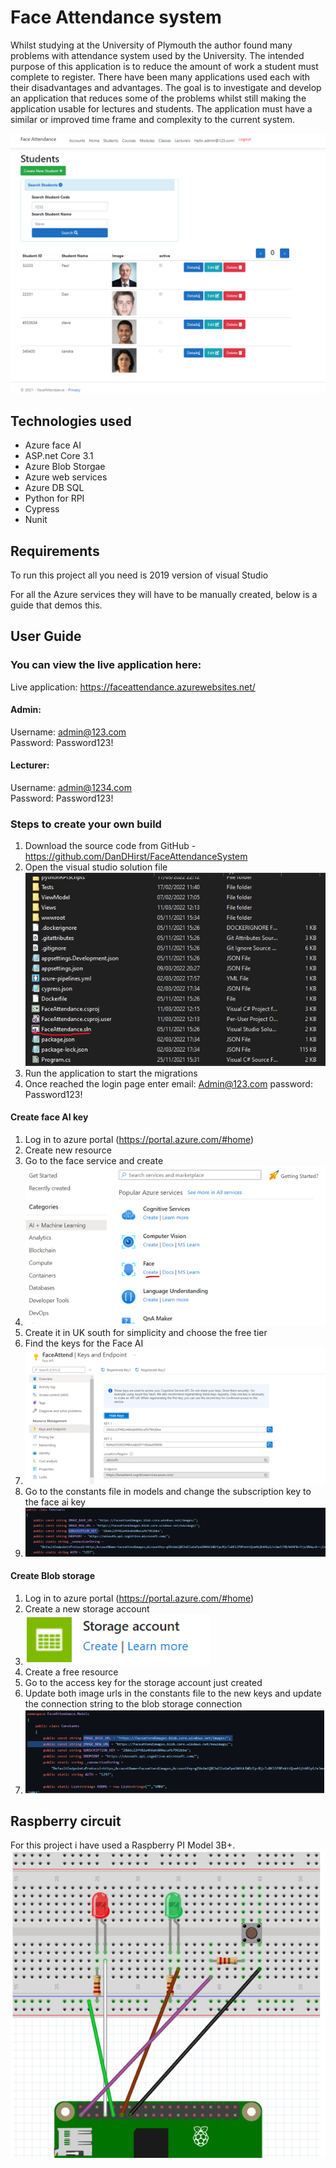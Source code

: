 # Face Attendance system

Whilst studying at the University of Plymouth the author found many problems with attendance system used by the University. The intended purpose of this application is to reduce the amount of work a student must complete to register. There have been many applications used each with their disadvantages and advantages. The goal is to investigate and develop an application that reduces some of the problems whilst still making the application usable for lectures and students. The application must have a similar or improved time frame and complexity to the current system.


![Screenshot of students](image.png "students")

## Technologies used
- Azure face AI
- ASP.net Core 3.1
- Azure Blob Storgae
- Azure web services
- Azure DB SQL
- Python for RPI
- Cypress
- Nunit

## Requirements
To run this project all you need is 2019 version of visual Studio

For all the Azure services they will have to be manually created, below is a guide that demos this.

## User Guide
### You can view the live application here: 
Live application: https://faceattendance.azurewebsites.net/ 
#### Admin: 
Username: admin@123.com \
Password: Password123! 
#### Lecturer:  
Username: admin@1234.com \
Password: Password123! 

### Steps to create your own build
1.	Download the source code from GitHub - https://github.com/DanDHirst/FaceAttendanceSystem
2.	Open the visual studio solution file ![files](screenshots/files.png "files")  
3.	Run the application to start the migrations 
4.	Once reached the login page enter email: Admin@123.com password: Password123!

#### Create face AI key
1.	Log in to azure portal (https://portal.azure.com/#home)
2.	Create new resource
3.	Go to the face service and create 
4.	![face](screenshots/face.png "face") 
5.	Create it in UK south for simplicity and choose the free tier
6.	Find the keys for the Face AI 
7.	![facekeys](screenshots/faceKeys.png "facekeys") 
8.	Go to the constants file in models and change the subscription key to the face ai key
9.	![subKey](screenshots/subscriptionKey.png "sub key") 
#### Create Blob storage
1.	Log in to azure portal (https://portal.azure.com/#home)
2.	Create a new storage account
3.	![storageAccount](screenshots/storageAcc.png "Storage Account")  
4.	Create a free resource
5.	Go to the access key for the storage account just created 
6.	Update both image urls in the constants file to the new keys and update the connection string to the blob storage connection
7.	![image keys](screenshots/imageKey.png "imageKey") 

## Raspberry circuit 
For this project i have used a Raspberry PI Model 3B+.
![circuit](screenshots/circuit.png "circuit") 

